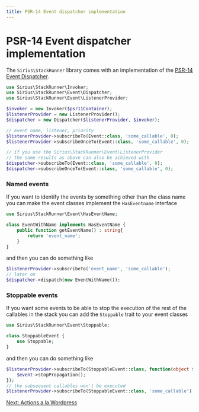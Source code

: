 ```yaml
---
title: PSR-14 Event dispatcher implementation
---
```


# PSR-14 Event dispatcher implementation

The `Sirius\StackRunner` library comes with an implementation of the [PSR-14 Event Dispatcher](https://www.php-fig.org/psr/psr-14/).

```php
use Sirius\StackRunner\Invoker;
use Sirius\StackRunner\Event\Dispatcher;
use Sirius\StackRunner\Event\ListenerProvider;

$invoker = new Invoker($psr11Container);
$listenerProvider = new ListenerProvider();
$dispatcher = new Dispatcher($listenerProvider, $invoker);

// event name, listener, priority
$listenerProvider->subscribeTo(Event::class, 'some_callable', 0);
$listenerProvider->subscribeOnceTo(Event::class, 'some_callable', 0);

// if you use the Sirius\StackRunner\Event\ListenerProvider
// the same results as above can also be achieved with
$dispatcher->subscribeTo(Event::class, 'some_callable', 0);
$dispatcher->subscribeOnceTo(Event::class, 'some_callable', 0);
```

### Named events

If you want to identify the events by something other than the class name you can make the event classes implement the `HasEventname` interface

```php
use Sirius\StackRunner\Event\HasEventName;

class EventWithName implements HasEventName {
    public function getEventName() : string{
        return 'event_name';
    }
}
```

and then you can do something like

```php
$listenerProvider->subscribeTo('event_name', 'some_callable');
// later on
$dispatcher->dispatch(new EventWithName());
```

### Stoppable events

If you want some events to be able to stop the execution of the rest of the callables in the stack you can add the `Stoppable` trait to your event classes

```php
use Sirius\StackRunner\Event\Stoppable;

class StoppableEvent {
    use Stoppable;
}
```

and then you can do something like

```php
$listenerProvider->subscribeTo(StoppableEvent::class, function(object $event) {
    $event->stopPropagation();
});
// the subsequent callables won't be executed
$listenerProvider->subscribeTo(StoppableEvent::class, 'some_callable');
```

[Next: Actions a la Wordpress](2_4_wordpress_actions.md)

